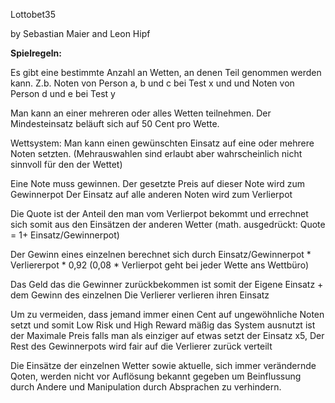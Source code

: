 Lottobet35

by Sebastian Maier and Leon Hipf

<b>Spielregeln:</b>

Es gibt eine bestimmte Anzahl an Wetten, an denen Teil genommen werden kann.
Z.b. Noten von Person a, b und c bei Test x und und Noten von Person d und e bei Test y

Man kann an einer mehreren oder alles Wetten teilnehmen.
Der Mindesteinsatz beläuft sich auf 50 Cent pro Wette.

Wettsystem:
Man kann einen gewünschten Einsatz auf eine oder mehrere Noten setzten. (Mehrauswahlen sind erlaubt aber wahrscheinlich nicht sinnvoll für den der Wettet)

Eine Note muss gewinnen. Der gesetzte Preis auf dieser Note wird zum Gewinnerpot
Der Einsatz auf alle anderen Noten wird zum Verlierpot

Die Quote ist der Anteil den man vom Verlierpot bekommt und errechnet sich somit aus den Einsätzen der anderen Wetter (math. ausgedrückt: Quote = 1+ Einsatz/Gewinnerpot)

Der Gewinn eines einzelnen berechnet sich durch Einsatz/Gewinnerpot * Verliererpot * 0,92 (0,08 * Verlierpot geht bei jeder Wette ans Wettbüro)

Das Geld das die Gewinner zurückbekommen ist somit der Eigene Einsatz + dem Gewinn des einzelnen
Die Verlierer verlieren ihren Einsatz

Um zu vermeiden, dass jemand immer einen Cent auf ungewöhnliche Noten setzt und somit Low Risk und High Reward mäßig das System ausnutzt ist der Maximale Preis falls man als einziger auf etwas setzt der Einsatz x5, Der Rest des Gewinnerpots wird fair auf die Verlierer zurück verteilt

Die Einsätze der einzelnen Wetter sowie aktuelle, sich immer verändernde Qoten, werden nicht vor Auflösung bekannt gegeben um Beinflussung durch Andere und Manipulation durch Absprachen zu verhindern.
